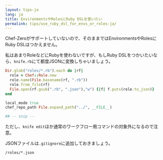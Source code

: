 ```yaml
---
layout: tips-ja
lang: ja
title: EnvironmentsやRolesにRuby DSLを使いたい
permalink: tips/use_ruby_dsl_for_envs_or_roles-ja/
---
```


Chef-Zeroがサポートしていないので、そのままではEnvironmentsやRolesにRuby DSLはつかえません。

私はあまりRoleなどにRubyを使わないですが、もしRuby DSLをつかいたいなら、`knife.rb`にて都度JSONに変換しちゃいましょう。

```ruby
Dir.glob("roles/*.rb").each do |rf|
  role = Chef::Role.new
  role.name(File.basename(rf, ".rb"))
  role.from_file(rf)
  File.open(rf.gsub(".rb", ".json"),"w") {|f| f.puts(role.to_json)}
end

local_mode true
chef_repo_path File.expand_path("../", __FILE__)

## -- snip --

```

ただし、`knife edit`ほか通常のワークフロー用コマンドの対象外になるので注意。


JSONファイルは`.gitignore`に追加しておきましょう。

```
/roles/*.json
```
